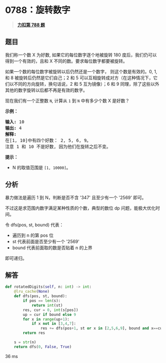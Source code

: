 # 0788：旋转数字


> <u>**[力扣第 788 题](https://leetcode.cn/problems/rotated-digits/)**</u>

## 题目

<p>我们称一个数 X 为好数, 如果它的每位数字逐个地被旋转 180 度后，我们仍可以得到一个有效的，且和 X 不同的数。要求每位数字都要被旋转。</p>

<p>如果一个数的每位数字被旋转以后仍然还是一个数字， 则这个数是有效的。0, 1, 和 8 被旋转后仍然是它们自己；2 和 5 可以互相旋转成对方（在这种情况下，它们以不同的方向旋转，换句话说，2 和 5 互为镜像）；6 和 9 同理，除了这些以外其他的数字旋转以后都不再是有效的数字。</p>

<p>现在我们有一个正整数 <code>N</code>, 计算从 <code>1</code> 到 <code>N</code> 中有多少个数 X 是好数？</p>



<p><strong>示例：</strong></p>

<pre><strong>输入:</strong> 10
<strong>输出:</strong> 4
<strong>解释:</strong>
在[1, 10]中有四个好数： 2, 5, 6, 9。
注意 1 和 10 不是好数, 因为他们在旋转之后不变。
</pre>



<p><strong>提示：</strong></p>

<ul>
<li>N 的取值范围是 <code>[1, 10000]</code>。</li>
</ul>


## 分析

暴力做法是遍历 1 到 N，判断是否不含 '347' 且至少有一个 '2569' 即可。

不过这是求范围内数字满足某种性质的个数，典型的数位 dp 问题，能极大优化时间。

令 dfs(pos, st, bound) 代表：
- 遍历到 n 的第 pos 位
- st 代表前面是否至少有一个 '2569'
- bound 代表前面取的数是否贴着 n 的上界

即可递归。

## 解答

```python
def rotatedDigits(self, n: int) -> int:
    @lru_cache(None)
    def dfs(pos, st, bound):
        if pos == len(s):
            return int(st)
        res, cur = 0, int(s[pos])
        up = cur if bound else 9
        for x in range(up+1):
            if x not in [3,4,7]:
                res += dfs(pos+1, st or x in [2,5,6,9], bound and x==cur)
        return res
    
    s = str(n)
    return dfs(0, False, True)
```
36 ms


